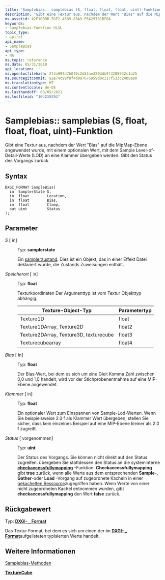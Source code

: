 ```yaml
---
title: 'Samplebias:: samplebias (S, float, float, float, uint)-Funktion'
description: 'Gibt eine Textur aus, nachdem der Wert "Bias" auf die MipMap-Ebene angewendet wurde, mit einem optionalen Wert, mit dem Sample Level-of-Detail-Werte (LOD) an eine Klammer übergeben werden. Gibt den Status des Vorgangs zurück. | Samplebias:: samplebias (S, float, float, float, uint)-Funktion'
ms.assetid: A2F10B9B-5DF2-4389-83A9-F6A29781BF0A
keywords:
- Samplebias-Funktion HLSL
topic_type:
- apiref
api_name:
- SampleBias
api_type:
- NA
ms.topic: reference
ms.date: 05/31/2018
api_location: ''
ms.openlocfilehash: 2f3a994d7b0f0c2d55ae3203db9f3205932c1a25
ms.sourcegitcommit: 92e74c99f8f4d097676959d0c317f533c2400a80
ms.translationtype: MT
ms.contentlocale: de-DE
ms.lasthandoff: 03/09/2021
ms.locfileid: "104219293"
---
```

# <a name="samplebiassamplebiassfloatfloatfloatuint-function"></a>Samplebias:: samplebias (S, float, float, float, uint)-Funktion

Gibt eine Textur aus, nachdem der Wert "Bias" auf die MipMap-Ebene angewendet wurde, mit einem optionalen Wert, mit dem Sample Level-of-Detail-Werte (LOD) an eine Klammer übergeben werden. Gibt den Status des Vorgangs zurück.

## <a name="syntax"></a>Syntax


``` syntax
DXGI_FORMAT SampleBias(
  in  SamplerState S,
  in  float        Location,
  in  float        Bias,
  in  float        Clamp,
  out uint         Status
);
```



## <a name="parameters"></a>Parameter

<dl> <dt>

*S* \[ in\]
</dt> <dd>

Typ: **samplerstate**

Ein [samplerzustand](dx-graphics-hlsl-sampler.md). Dies ist ein Objekt, das in einer Effekt Datei deklariert wurde, die Zustands Zuweisungen enthält.

</dd> <dt>

*Speicherort* \[ in\]
</dt> <dd>

Typ: **float**

Texturkoordinaten Der Argumenttyp ist vom Textur Objekttyp abhängig.



| Texture-Object-Typ                    | Parametertyp |
|----------------------------------------|----------------|
| Texture1D                              | float          |
| Texture1DArray, Texture2D              | float2         |
| Texture2DArray, Texture3D, texturecube | float3         |
| Texturecubearray                       | float4         |



 

</dd> <dt>

*Bias* \[ in\]
</dt> <dd>

Typ: **float**

Der Bias-Wert, bei dem es sich um eine Gleit Komma Zahl zwischen 0,0 und 1,0 handelt, wird vor der Stichprobenentnahme auf eine MIP-Ebene angewendet.

</dd> <dt>

*Klammer* \[ in\]
</dt> <dd>

Typ: **float**

Ein optionaler Wert zum Einspannen von Sample-Lod-Werten. Wenn Sie beispielsweise 2.0 f als Klammer Wert übergeben, stellen Sie sicher, dass kein einzelnes Beispiel auf eine MIP-Ebene kleiner als 2.0 f zugreift.

</dd> <dt>

*Status* \[ vorgenommen\]
</dt> <dd>

Typ: **uint**

Der Status des Vorgangs. Sie können nicht direkt auf den Status zugreifen. übergeben Sie stattdessen den Status an die systeminterne [**checkaccessfullymapping**](checkaccessfullymapped.md) -Funktion. **Checkaccessfullymapping** gibt **true** zurück, wenn alle Werte aus dem entsprechenden **Sample**-, **Gather**-oder **Load** -Vorgang auf zugeordnete Kacheln in einer [gekachelten Ressource](/windows/desktop/direct3d11/direct3d-11-2-features)zugegriffen haben. Wenn Werte von einer nicht zugeordneten Kachel entnommen wurden, gibt **checkaccessfullymapping** den Wert **false** zurück.

</dd> </dl>

## <a name="return-value"></a>Rückgabewert

Typ: **[ **DXGI- \_ Format**](/windows/desktop/api/dxgiformat/ne-dxgiformat-dxgi_format)**

Das Textur Format, bei dem es sich um einen der im [**DXGI- \_ Format**](/windows/desktop/api/dxgiformat/ne-dxgiformat-dxgi_format)aufgelisteten typisierten Werte handelt.

## <a name="see-also"></a>Weitere Informationen

<dl> <dt>

[Samplebias-Methoden](texturecube-samplebias.md)
</dt> <dt>

[**TextureCube**](texturecube.md)
</dt> </dl>

 

 
